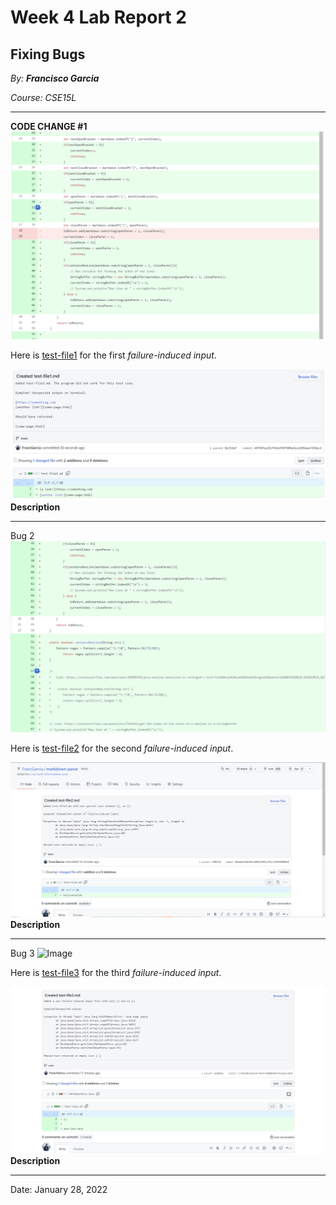 # Week 4 Lab Report 2

## Fixing Bugs

*By: **Francisco Garcia***

*Course: CSE15L*

---
**CODE CHANGE #1**
![Image](bugfix1.png)

Here is [test-file1](https://github.com/FrancGarcia/markdown-parse/blob/main/test-file1.md) for the first *failure-induced input*.

![Image](test1.png)
**Description**

---

Bug 2
![Image](bugfix2.png)

Here is [test-file2](https://github.com/FrancGarcia/markdown-parse/blob/main/test-file2.md) for the second *failure-induced input*.

![Image](test2.png)
**Description**

---

Bug 3
![Image]()

Here is [test-file3](https://github.com/FrancGarcia/markdown-parse/blob/main/test-file3.md) for the third *failure-induced input*.

![Image](test3.png)
**Description**

---

Date: January 28, 2022

